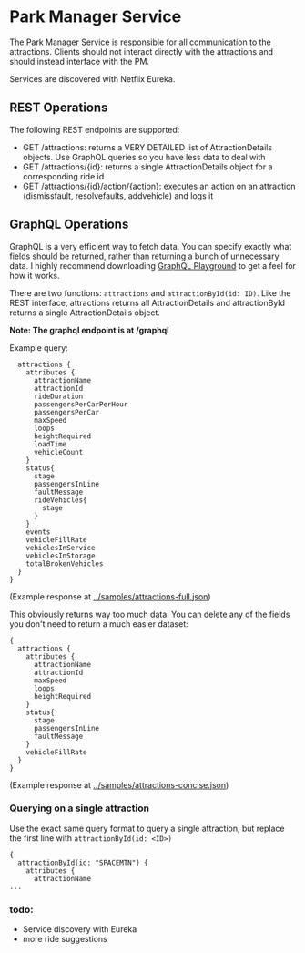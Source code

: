 # Park Manager Service
The Park Manager Service is responsible for all communication to the attractions. Clients should not interact directly with the attractions and should instead interface with the PM.

Services are discovered with Netflix Eureka.

## REST Operations
The following REST endpoints are supported:
- GET /attractions: returns a VERY DETAILED list of AttractionDetails objects. Use GraphQL queries so you have less data to deal with
- GET /attractions/{id}: returns a single AttractionDetails object for a corresponding ride id
- GET /attractions/{id}/action/{action}: executes an action on an attraction (dismissfault, resolvefaults, addvehicle) and logs it

## GraphQL Operations
GraphQL is a very efficient way to fetch data. You can specify exactly what fields should be returned, rather than returning a bunch of unnecessary data.
I highly recommend downloading [GraphQL Playground](https://github.com/prisma-labs/graphql-playground) to get a feel for how it works.

There are two functions: `attractions` and `attractionById(id: ID)`. Like the REST interface, attractions returns all AttractionDetails and attractionById returns a single AttractionDetails object.

**Note: The graphql endpoint is at /graphql**

Example query:
```
  attractions {
    attributes {
      attractionName
      attractionId
      rideDuration
      passengersPerCarPerHour
      passengersPerCar
      maxSpeed
      loops
      heightRequired
      loadTime
      vehicleCount
    }
    status{
      stage
      passengersInLine
      faultMessage
      rideVehicles{
        stage
      }
    }
    events
    vehicleFillRate
    vehiclesInService
    vehiclesInStorage
    totalBrokenVehicles
  }
}
```

(Example response at [../samples/attractions-full.json](../sample/attractions-full.json))

This obviously returns way too much data. You can delete any of the fields you don't need to return a much easier dataset:
```
{
  attractions {
    attributes {
      attractionName
      attractionId
      maxSpeed
      loops
      heightRequired
    }
    status{
      stage
      passengersInLine
      faultMessage
    }
    vehicleFillRate
  }
}
```
(Example response at [../samples/attractions-concise.json](../sample/attractions-concise.json))

### Querying on a single attraction
Use the exact same query format to query a single attraction, but replace the first line with `attractionById(id: <ID>)`
```
{
  attractionById(id: "SPACEMTN") {
    attributes {
      attractionName
...
```


### todo:
- Service discovery with Eureka
- more ride suggestions